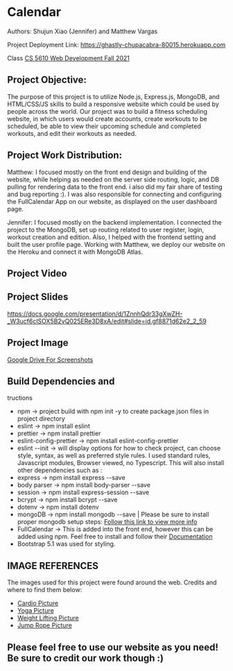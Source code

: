 # Calendar
Authors: Shujun Xiao (Jennifer) and Matthew Vargas

Project Deployment Link: https://ghastly-chupacabra-80015.herokuapp.com

Class [CS 5610 Web Development Fall 2021](https://johnguerra.co/classes/webDevelopment_fall_2021/_)

## Project Objective:

The purpose of this project is to utilize Node.js, Express.js, MongoDB, and HTML/CSS/JS skills to build a responsive website which could be used by people across the world.  Our project was to build a fitness scheduling website, in which users would create accounts, create workouts to be scheduled, be able to view their upcoming schedule and completed workouts, and edit their workouts as needed.  

## Project Work Distribution:

Matthew: I focused mostly on the front end design and building of the website, while helping as needed on the server side routing, logic, and DB pulling for rendering data to the front end.  i also did my fair share of testing and bug reporting :). I was also responsible for connecting and configuring the FullCalendar App on our website, as displayed on the user dashboard page.  

Jennifer: I focused mostly on the backend implementation. I connected the project to the MongoDB, set up routing related to user register, login, workout creation and edition. Also, I helped with the frontend setting and built the user profile page. Working with Matthew, we deploy our website on the Heroku and connect it with MongoDB Atlas. 

## Project Video

## Project Slides

https://docs.google.com/presentation/d/1ZnnhQdr33gXwZH-_W3ucf6clSOX5B2vQ025ERe3D8xA/edit#slide=id.gf8871d62e2_2_59

## Project Image

[Google Drive For Screenshots](https://drive.google.com/drive/folders/1jqH9LAlxiTkD1eNnHlciHmS9svSn6mIn?usp=sharing)

## Build Dependencies and 
tructions

* npm -> project build with npm init -y to create package.json files in project directory
* eslint -> npm install eslint
* prettier -> npm install prettier
* eslint-config-prettier -> npm install eslint-config-prettier
* eslint --init -> will display options for how to check project, can choose style, syntax, as well as preferred style rules.  I used standard rules, Javascript modules, Browser viewed, no Typescript.  This will also install other dependencies such as :
* express -> npm install express --save
* body parser -> npm install body-parser --save
* session -> npm install express-session --save
* bcrypt -> npm install bcrypt --save
* dotenv -> npm install dotenv
* mongoDB -> npm install mongodb --save | Please be sure to install proper mongodb setup steps: [Follow this link to view more info](http://mongodb.github.io/node-mongodb-native/3.5/)
* FullCalendar -> This is added into the front end, however this can be added using npm.  Feel free to install and follow their [Documentation](https://fullcalendar.io/docs)
* Bootstrap 5.1 was used for styling.

## IMAGE REFERENCES

The images used for this project were found around the web. Credits and where to find them below:

* [Cardio Picture](https://www.everydayhealth.com/7-tips-for-getting-back-into-a-workout-routine-if-the-pandemic-disrupted-yours/)
* [Yoga Picture](https://www.everydayhealth.com/hs/rheumatoid-arthritis-treatment-management/exercise-modifications/)
* [Weight Lifting Picture](https://www.everydayhealth.com/fitness/how-to-exercise-if-you-have-an-ectomorph-body-type/)
* [Jump Rope Picture](https://health.clevelandclinic.org/the-many-benefits-of-a-cardio-workout/)

## Please feel free to use our website as you need!  Be sure to credit our work though :)
